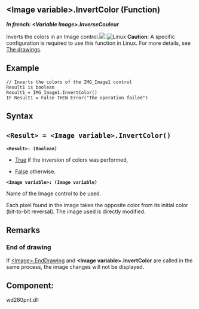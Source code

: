 


## &lt;Image variable&gt;.InvertColor (Function)

***In french: &lt;Variable Image&gt;.InverseCouleur***



<a name="XUse"></a>
<a name="Use"></a>
<a name="description"></a>
Inverts the colors in an Image control.![](https://doc.pcsoft.fr/en-US/images/image.awp?langid=3&name=dInverseCouleur.gif)
![Linux](https://doc.pcsoft.fr/ext/images/us/LX.png) **Caution**: A specific configuration is required to use this function in Linux. For more details, see [The drawings](../WDLang1/3029035.md). 
<a name="Example1"></a>
<a name="sample_code"></a>

## Example


```wl
// Inverts the colors of the IMG_Image1 control
Result1 is boolean
Result1 = IMG_Image1.InvertColor()
IF Result1 = False THEN Error("The operation failed")
```

<a name="XSYNTAX"></a>
<a name="SYNTAX1"></a>

## Syntax

`<Result> = <Image variable>.InvertColor()`
---

**`<Result>: (Boolean)`**



- <u><u><u><u>True</u></u></u></u> if the inversion of colors was performed, 

- <u><u><u><u>False</u></u></u></u> otherwise.




**`<Image variable>: (Image variable)`**

Name of the Image control to be used.

Each pixel found in the image takes the opposite color from its initial color (bit-to-bit reversal). The image used is directly modified.



<a name="NOTE0"></a>
<a name="NOTE0_1"></a>

## Remarks


### End of drawing
<a name="end_drawing_ELTPARAGRAPHE000352"></a>

If [&lt;Image&gt;.EndDrawing](../WDLang1/1000024327.md) and **&lt;Image variable&gt;.InvertColor** are called in the same process, the image changes will not be displayed.
<a name="NOTE0_2"></a>
<a name="NOTE0_3"></a>

<a name="XComponent"></a>

## Component:
wd280pnt.dll
